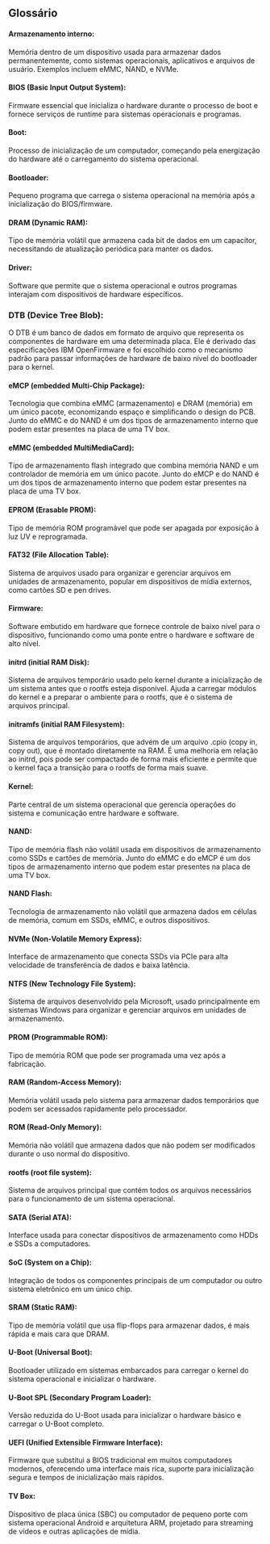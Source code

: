 
## Glossário

#### Armazenamento interno:
<!-- Armazenamento interno -->
Memória dentro de um dispositivo usada para armazenar dados permanentemente, como sistemas operacionais, aplicativos e arquivos de usuário. Exemplos incluem eMMC, NAND, e NVMe.

#### BIOS (Basic Input Output System):
<!-- BIOS -->
Firmware essencial que inicializa o hardware durante o processo de boot e fornece serviços de runtime para sistemas operacionais e programas.

#### Boot:
<!-- Boot -->
Processo de inicialização de um computador, começando pela energização do hardware até o carregamento do sistema operacional.

#### Bootloader:
<!-- Bootloader -->
Pequeno programa que carrega o sistema operacional na memória após a inicialização do BIOS/firmware.

#### DRAM (Dynamic RAM):
<!-- DRAM -->
Tipo de memória volátil que armazena cada bit de dados em um capacitor, necessitando de atualização periódica para manter os dados.

#### Driver:
<!-- Driver -->
Software que permite que o sistema operacional e outros programas interajam com dispositivos de hardware específicos.

### DTB (Device Tree Blob):
<!-- DTB -->
O DTB é um banco de dados em formato de arquivo que representa os componentes de hardware em uma determinada placa. Ele é derivado das especificações IBM OpenFirmware e foi escolhido como o mecanismo padrão para passar informações de hardware de baixo nível do bootloader para o kernel.

#### eMCP (embedded Multi-Chip Package):
<!-- eMCP -->
Tecnologia que combina eMMC (armazenamento) e DRAM (memória) em um único pacote, economizando espaço e simplificando o design do PCB. Junto do eMMC e do NAND é um dos tipos de armazenamento interno que podem estar presentes na placa de uma TV box.

#### eMMC (embedded MultiMediaCard):
<!-- eMMC -->
Tipo de armazenamento flash integrado que combina memória NAND e um controlador de memória em um único pacote. Junto do eMCP e do NAND é um dos tipos de armazenamento interno que podem estar presentes na placa de uma TV box.

#### EPROM (Erasable PROM):
<!-- EPROM -->
Tipo de memória ROM programável que pode ser apagada por exposição à luz UV e reprogramada.

#### FAT32 (File Allocation Table):
<!-- FAT32 -->
Sistema de arquivos usado para organizar e gerenciar arquivos em unidades de armazenamento, popular em dispositivos de mídia externos, como cartões SD e pen drives.

#### Firmware:
<!-- Firmware -->
Software embutido em hardware que fornece controle de baixo nível para o dispositivo, funcionando como uma ponte entre o hardware e software de alto nível.

#### initrd (initial RAM Disk):
<!-- initrd -->
Sistema de arquivos temporário usado pelo kernel durante a inicialização de um sistema antes que o rootfs esteja disponível. Ajuda a carregar módulos do kernel e a preparar o ambiente para o rootfs, que é o sistema de arquivos principal.

#### initramfs (initial RAM Filesystem):
<!-- initramfs -->
Sistema de arquivos temporários, que advém de um arquivo .cpio (copy in, copy out), que é montado diretamente na RAM. É uma melhoria em relação ao initrd, pois pode ser compactado de forma mais eficiente e permite que o kernel faça a transição para o rootfs de forma mais suave.

#### Kernel:
<!-- Kernel -->
Parte central de um sistema operacional que gerencia operações do sistema e comunicação entre hardware e software.

#### NAND:
<!-- NAND -->
Tipo de memória flash não volátil usada em dispositivos de armazenamento como SSDs e cartões de memória. Junto do eMMC e do eMCP é um dos tipos de armazenamento interno que podem estar presentes na placa de uma TV box.

#### NAND Flash:
<!-- NAND Flash -->
Tecnologia de armazenamento não volátil que armazena dados em células de memória, comum em SSDs, eMMC, e outros dispositivos.

#### NVMe (Non-Volatile Memory Express):
<!-- NVMe -->
Interface de armazenamento que conecta SSDs via PCIe para alta velocidade de transferência de dados e baixa latência.

#### NTFS (New Technology File System):
<!-- NTFS -->
Sistema de arquivos desenvolvido pela Microsoft, usado principalmente em sistemas Windows para organizar e gerenciar arquivos em unidades de armazenamento.

#### PROM (Programmable ROM):
<!-- PROM -->
Tipo de memória ROM que pode ser programada uma vez após a fabricação.

#### RAM (Random-Access Memory):
<!-- RAM -->
Memória volátil usada pelo sistema para armazenar dados temporários que podem ser acessados rapidamente pelo processador.

#### ROM (Read-Only Memory):
<!-- ROM -->
Memória não volátil que armazena dados que não podem ser modificados durante o uso normal do dispositivo.

#### rootfs (root file system):
<!-- rootfs -->
Sistema de arquivos principal que contém todos os arquivos necessários para o funcionamento de um sistema operacional.

#### SATA (Serial ATA):
<!-- SATA -->
Interface usada para conectar dispositivos de armazenamento como HDDs e SSDs a computadores.

#### SoC (System on a Chip):
<!-- SoC -->
Integração de todos os componentes principais de um computador ou outro sistema eletrônico em um único chip.

#### SRAM (Static RAM):
<!-- SRAM -->
Tipo de memória volátil que usa flip-flops para armazenar dados, é mais rápida e mais cara que DRAM.

#### U-Boot (Universal Boot):
<!-- U-Boot -->
Bootloader utilizado em sistemas embarcados para carregar o kernel do sistema operacional e inicializar o hardware.

#### U-Boot SPL (Secondary Program Loader):
<!-- U-Boot SPL -->
Versão reduzida do U-Boot usada para inicializar o hardware básico e carregar o U-Boot completo.

#### UEFI (Unified Extensible Firmware Interface):
<!-- UEFI -->
Firmware que substitui a BIOS tradicional em muitos computadores modernos, oferecendo uma interface mais rica, suporte para inicialização segura e tempos de inicialização mais rápidos.

#### TV Box:
<!-- TV Box -->
Dispositivo de placa única (SBC) ou computador de pequeno porte com sistema operacional Android e arquitetura ARM, projetado para streaming de vídeos e outras aplicações de mídia.


